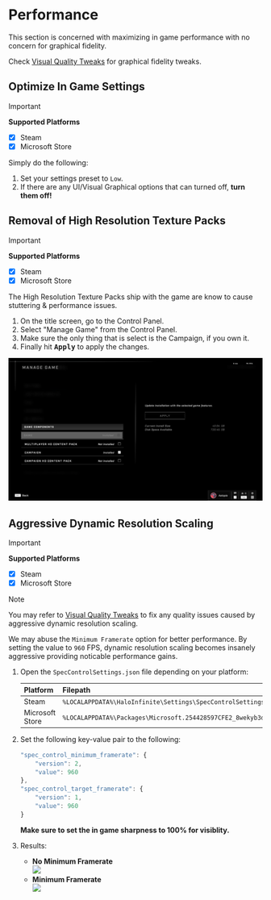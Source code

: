# Performance
This section is concerned with maximizing in game performance with no concern for graphical fidelity.

Check [Visual Quality Tweaks](Visual-Quality-Tweaks.md) for graphical fidelity tweaks.

## Optimize In Game Settings
> [!IMPORTANT]
> **Supported Platforms**
> - [x] Steam
> - [x] Microsoft Store

Simply do the following:
1. Set your settings preset to `Low`.
2. If there are any UI/Visual Graphical options that can turned off, **turn them off!**

## Removal of High Resolution Texture Packs
> [!IMPORTANT]
> **Supported Platforms**
> - [x] Steam
> - [x] Microsoft Store

The High Resolution Texture Packs ship with the game are know to cause stuttering & performance issues.

1. On the title screen, go to the Control Panel.
2. Select "Manage Game" from the Control Panel.
3. Make sure the only thing that is select is the Campaign, if you own it.
4. Finally hit <kbd>**Apply**</kbd> to apply the changes.

 <img src="../Images/ingame-dlc.png">

## Aggressive Dynamic Resolution Scaling

> [!IMPORTANT]
> **Supported Platforms**
> - [x] Steam
> - [x] Microsoft Store

> [!NOTE]
> You may refer to [Visual Quality Tweaks](#visual-quality-tweaks) to fix any quality issues caused by aggressive dynamic resolution scaling.

We may abuse the `Minimum Framerate` option for better performance.
By setting the value to `960` FPS, dynamic resolution scaling becomes insanely aggressive providing noticable performance gains.

1. Open the `SpecControlSettings.json` file depending on your platform:<br>

    |Platform|Filepath|
    |-|-|
    |Steam|`%LOCALAPPDATA%\HaloInfinite\Settings\SpecControlSettings.json`|
    |Microsoft Store|`%LOCALAPPDATA%\Packages\Microsoft.254428597CFE2_8wekyb3d8bbwe\LocalCache\Local\HaloInfinite\Settings\SpecControlSettings.json`|

2. Set the following key-value pair to the following:<br>
    ```js
    "spec_control_minimum_framerate": {
        "version": 2,
        "value": 960
    },
    "spec_control_target_framerate": {
        "version": 1,
        "value": 960
    } 
    ```
    **Make sure to set the in game sharpness to 100% for visiblity.**

3. Results:
    - **No Minimum Framerate**<br>
        <img src="../Images/No-Min-FPS.PNG">
    - **Minimum Framerate**<br>
        <img src="../Images/Min-FPS.PNG">
